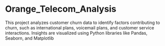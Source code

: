 # Orange_Telecom_Analysis
This project analyzes customer churn data to identify factors contributing to churn, such as international plans, voicemail plans, and customer service interactions. Insights are visualized using Python libraries like Pandas, Seaborn, and Matplotlib
